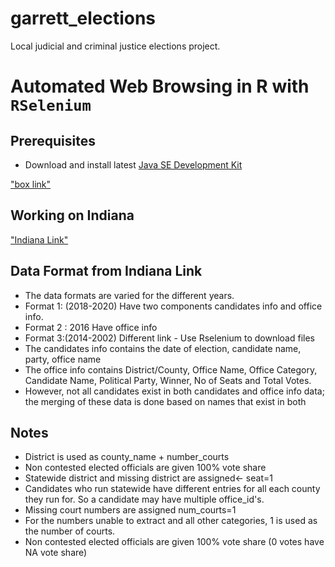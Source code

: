 # garrett_elections

Local judicial and criminal justice elections project.

# Automated Web Browsing in R with `RSelenium`

## Prerequisites

-   Download and install latest [Java SE Development Kit](https://www.oracle.com/java/technologies/downloads/#jdk17-mac)

["box link"](https://duke.app.box.com/folder/144114646971)

## Working on Indiana

["Indiana Link"](https://www.in.gov/sos/elections/election-commission/election-results/)

## Data Format from Indiana Link

-   The data formats are varied for the different years.
-   Format 1: (2018-2020) Have two components candidates info and office info.
-   Format 2 : 2016 Have office info
-   Format 3:(2014-2002) Different link - Use Rselenium to download files
-   The candidates info contains the date of election, candidate name, party, office name
-   The office info contains District/County, Office Name, Office Category, Candidate Name, Political Party, Winner, No of Seats and Total Votes.
-   However, not all candidates exist in both candidates and office info data; the merging of these data is done based on names that exist in both

## Notes

-   District is used as county_name + number_courts
-   Non contested elected officials are given 100% vote share
-   Statewide district and missing district are assigned\<- seat=1
-   Candidates who run statewide have different entries for all each county they run for. So a candidate may have multiple office_id's.
-   Missing court numbers are assigned num_courts=1
-   For the numbers unable to extract and all other categories, 1 is used as the number of courts.
-   Non contested elected officials are given 100% vote share (0 votes have NA vote share)
